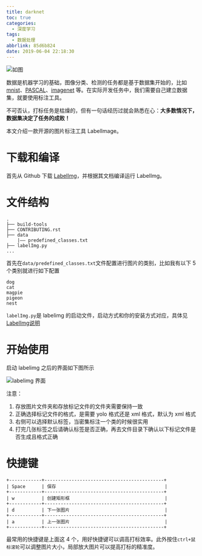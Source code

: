 ```yaml
---
title: darknet 
toc: true
categories:
  - 深度学习
tags:
  - 数据处理
abbrlink: 85d6b824
date: 2019-06-04 22:18:30
---
```


![如图](http://image.shuiyujie.com/2019-06-04-22-23-29.png)

数据是机器学习的基础，图像分类、检测的任务都是基于数据集开始的，比如 [mnist](http://yann.lecun.com/exdb/mnist/)、[PASCAL](http://host.robots.ox.ac.uk/pascal/VOC/)、[imagenet](<http://www.image-net.org/>) 等。在实际开发任务中，我们需要自己建立数据集，就要使用标注工具。

不可否认，打标任务是枯燥的，但有一句话经历过就会熟悉在心：**大多数情况下，数据集决定了任务的成败！**

本文介绍一款开源的图片标注工具 LabelImage。

<!-- more -->

# 下载和编译

首先从 Github 下载 [LabelImg](https://github.com/tzutalin/labelImg)，并根据其文档编译运行 LabelImg。

# 文件结构

```
.
├── build-tools
├── CONTRIBUTING.rst
├── data
    |—— predefined_classes.txt
├── labelImg.py
...
```

首先在`data/predefined_classes.txt`文件配置进行图片的类别，比如我有以下 5 个类别就进行如下配置

```
dog
cat
magpie
pigeon
nest
```

`labelImg.py`是 labelimg 的启动文件，启动方式和你的安装方式对应，具体见 [LabelImg说明](https://github.com/tzutalin/labelImg)

# 开始使用

启动 labelimg 之后的界面如下图所示

![labelimg 界面](http://image.shuiyujie.com/labelimg.png)

注意：

1. 存放图片文件夹和存放标记文件的文件夹需要保持一致
2. 正确选择标记文件的格式，是需要 yolo 格式还是 xml 格式，默认为 xml 格式
3. 右侧可以选择默认标签，当密集标注一个类的时候很实用
4. 打完几张标签之后请确认标签是否正确，再去文件目录下确认以下标记文件是否生成且格式正确

# 快捷键

```
+------------+--------------------------------------------+
| Space      | 保存                                        |
+------------+--------------------------------------------+
| w          | 创建矩形框                                   |
+------------+--------------------------------------------+
| d          | 下一张图片                                   |
+------------+--------------------------------------------+
| a          | 上一张图片                                   |
+------------+--------------------------------------------+
```

最常用的快捷键是上面这 4 个，用好快捷键可以调高打标效率。此外按住`ctrl+鼠标滚轮`可以调整图片大小，局部放大图片可以提高打标的精准度。